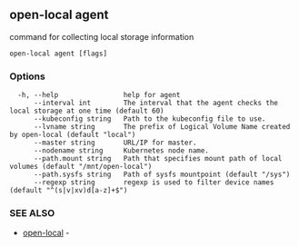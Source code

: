 ## open-local agent

command for collecting local storage information

```
open-local agent [flags]
```

### Options

```
  -h, --help                help for agent
      --interval int        The interval that the agent checks the local storage at one time (default 60)
      --kubeconfig string   Path to the kubeconfig file to use.
      --lvname string       The prefix of Logical Volume Name created by open-local (default "local")
      --master string       URL/IP for master.
      --nodename string     Kubernetes node name.
      --path.mount string   Path that specifies mount path of local volumes (default "/mnt/open-local")
      --path.sysfs string   Path of sysfs mountpoint (default "/sys")
      --regexp string       regexp is used to filter device names (default "^(s|v|xv)d[a-z]+$")
```

### SEE ALSO

* [open-local](open-local.md)	 - 

